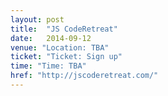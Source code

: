 ```yaml
---
layout: post
title:  "JS CodeRetreat"
date:   2014-09-12
venue: "Location: TBA"
ticket: "Ticket: Sign up"
time: "Time: TBA"
href: "http://jscoderetreat.com/"
---
```

<!-- fill in the URL of your event host page if you haven't enough information for a detail page, so the event link won't point on the detail page at all -->
